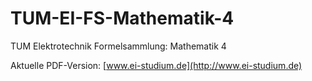 # TUM-EI-FS-Mathematik-4
TUM Elektrotechnik Formelsammlung: Mathematik 4

Aktuelle PDF-Version: [www.ei-studium.de](http://www.ei-studium.de)